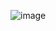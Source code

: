 ![image](https://github.com/gauravbindal2302/Tech-Portfolio-Site/assets/89655308/e446dae5-5c34-479e-b19a-9e0edbd58044)

